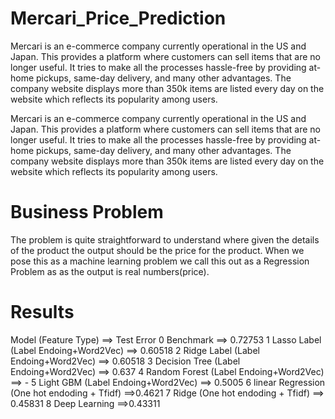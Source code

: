 # Mercari_Price_Prediction
Mercari is an e-commerce company currently operational in the US and Japan. This provides a platform where customers can sell items that are no longer useful. It tries to make all the processes hassle-free by providing at-home pickups, same-day delivery, and many other advantages. The company website displays more than 350k items are listed every day on the website which reflects its popularity among users.

Mercari is an e-commerce company currently operational in the US and Japan. This provides a platform where customers can sell items that are no longer useful. It tries to make all the processes hassle-free by providing at-home pickups, same-day delivery, and many other advantages. The company website displays more than 350k items are listed every day on the website which reflects its popularity among users.

# Business Problem

The problem is quite straightforward to understand where given the details of the product the output should be the price for the product. When we pose this as a machine learning problem we call this out as a Regression Problem as as the output is real numbers(price).

# Results

 Model (Feature Type)	==> Test Error
 0	Benchmark	==>	0.72753
 1	Lasso	Label (Label Endoing+Word2Vec)	==>	0.60518
 2	Ridge	Label (Label Endoing+Word2Vec) ==>	0.60518
 3	Decision Tree	 (Label Endoing+Word2Vec) ==>	0.637
 4	Random Forest (Label Endoing+Word2Vec)	==>	-
 5	Light GBM	(Label Endoing+Word2Vec) ==>	0.5005
 6	linear Regression	(One hot endoding + Tfidf) ==>0.4621
 7	Ridge	(One hot endoding + Tfidf)	==>	0.45831
 8	Deep Learning	==>0.43311




